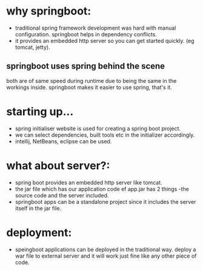 # why springboot: 
- traditional spring framework development was hard with manual configuration. 
springboot helps in dependency conflicts. 
- it provides an embedded http server so you can get started quickly. (eg tomcat, jetty).

## springboot uses spring behind the scene 
both are of same speed during runtime due to being the same in the workings inside. 
springboot makes it easier to use spring, that's it. 

# starting up... 
- spring initialiser website is used for creating a spring boot project. 
- we can select dependencies, built tools etc in the initializer accordingly. 
- intellij, NetBeans, eclipse can be used. 

# what about server?:
- spring boot provides an embedded http server like tomcat. 
- the jar file which has our application code ef app.jar has 2 things -the source code and the server included. 
- springboot apps can be a standalone project since it includes the server itself in the jar file. 

# deployment: 
- speingboot applications can be deployed in the traditional way. deploy a war file to external server and it will work just fine like any other piece of code. 
 
